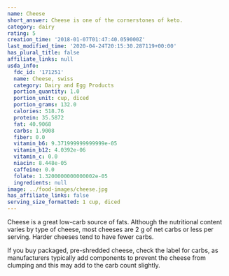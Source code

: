 ```yaml
---
name: Cheese
short_answer: Cheese is one of the cornerstones of keto.
category: dairy
rating: 5
creation_time: '2018-01-07T01:47:40.059000Z'
last_modified_time: '2020-04-24T20:15:30.287119+00:00'
has_plural_title: false
affiliate_links: null
usda_info:
  fdc_id: '171251'
  name: Cheese, swiss
  category: Dairy and Egg Products
  portion_quantity: 1.0
  portion_unit: cup, diced
  portion_grams: 132.0
  calories: 518.76
  protein: 35.5872
  fat: 40.9068
  carbs: 1.9008
  fiber: 0.0
  vitamin_b6: 9.371999999999999e-05
  vitamin_b12: 4.0392e-06
  vitamin_c: 0.0
  niacin: 8.448e-05
  caffeine: 0.0
  folate: 1.3200000000000002e-05
  ingredients: null
image: ../food-images/cheese.jpg
has_affiliate_links: false
serving_size_formatted: 1 cup, diced
---
```


Cheese is a great low-carb source of fats. Although the nutritional content varies by type of cheese, most cheeses are 2 g of net carbs or less per serving. Harder cheeses tend to have fewer carbs.

If you buy packaged, pre-shredded cheese, check the label for carbs, as manufacturers typically add components to prevent the cheese from clumping and this may add to the carb count slightly.
